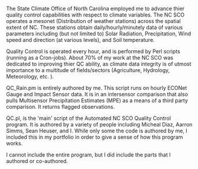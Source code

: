 <p>The State Climate Office of North Carolina employed me to advance thier quality control capabilities with respect to 
climate variables. The NC SCO operates a mesonet (Distribution of weather stations) across the spatial extent of NC. These stations
obtain daily/hourly/minutely data of various parameters including (but not limited to) Solar Radiation, Precipitation, Wind speed and direction
(at various levels), and Soil temperature.</p>

<p>Quality Control is operated every hour, and is performed by Perl scripts (running as a Cron-jobs). About 70% of my work at the NC SCO was dedicated to improving thier
QC ability, as climate data integrity is of utmost importance to a multitude of fields/sectors (Agriculture, Hydrology, Meteorology, etc. ). </p>

<p> QC_Rain.pm is entirely authored by me. This script runs on hourly ECONet Gauge and Impact Sensor data. 
It is in an intersensor comparison that also pulls Multisensor Precipitation Estimates (MPE) as a means of a third party comparison. 
It returns flagged observations. </p>
<p>
QC.pl, is the 'main' script of the Automated NC SCO Quality Control program. 
It is authored by a variety of people including Micheal Diaz, Aarron Simms, Sean Heuser, and I. 
While only some the code is authored by me, I included this in my portfolio in order to give a sense of how this program works.

I cannot include the entire program, but I did include the parts that I authored or co-authored.
</p>
